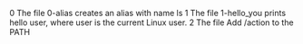 0 The file 0-alias creates an alias with name ls
1 The file 1-hello_you prints hello user, where user is the current Linux user.
2 The file Add /action to the PATH
